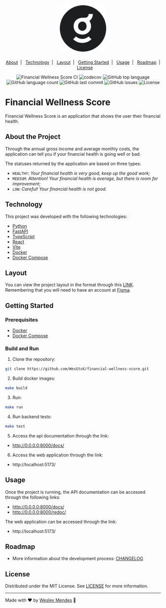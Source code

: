 <h1 align="center">
  <a href="https://github.com/WesGtoX/financial-wellness-score">
    <img src=".github/logo.svg" alt="Financial Wellness Score" title="Financial Wellness Score" width="150px">
  </a>
</h1>

<p align="center">
  <a href="#about-the-project">About</a>&nbsp;&nbsp;|&nbsp;&nbsp;
  <a href="#technology">Technology</a>&nbsp;&nbsp;|&nbsp;&nbsp;
  <a href="#layout">Layout</a>&nbsp;&nbsp;|&nbsp;&nbsp;
  <a href="#getting-started">Getting Started</a>&nbsp;&nbsp;|&nbsp;&nbsp;
  <a href="#usage">Usage</a>&nbsp;&nbsp;|&nbsp;&nbsp;
  <a href="#roadmap">Roadmap</a>&nbsp;&nbsp;|&nbsp;&nbsp;
  <a href="#license">License</a>
</p>

<p align="center">
  <img alt="Financial Wellness Score CI" src="https://github.com/WesGtoX/financial-wellness-score/actions/workflows/docker-image.yml/badge.svg" />
  <img alt="codecov" src="https://codecov.io/gh/WesGtoX/financial-wellness-score/branch/main/graph/badge.svg?token=CODECOV_TOKEN" />
  <img alt="GitHub top language" src="https://img.shields.io/github/languages/top/wesgtox/financial-wellness-score?style=plastic" />
  <img alt="GitHub language count" src="https://img.shields.io/github/languages/count/wesgtox/financial-wellness-score?style=plastic" />
  <img alt="GitHub last commit" src="https://img.shields.io/github/last-commit/wesgtox/financial-wellness-score?style=plastic" />
  <img alt="GitHub issues" src="https://img.shields.io/github/issues/wesgtox/financial-wellness-score?style=plastic" />
  <img alt="License" src="https://img.shields.io/github/license/wesgtox/financial-wellness-score?style=plastic" />
</p>


# Financial Wellness Score

Financial Wellness Score is an application that shows the user their financial health.

## About the Project

Through the annual gross income and average monthly costs, the application can tell you if your financial health is going well or bad.

The statuses returned by the application are based on three types:
- `HEALTHY`: _Your financial health is very good, keep up the good work;_
- `MEDIUM`: _Attention! Your financial health is average, but there is room for improvement;_
- `LOW`: _Careful! Your financial health is not good._


## Technology 

This project was developed with the following technologies:

- [Python](https://www.python.org/)
- [FastAPI](https://fastapi.tiangolo.com/)
- [TypeScript](https://www.typescriptlang.org/)
- [React](https://pt-br.reactjs.org/)
- [Vite](https://vitejs.dev/)
- [Docker](https://www.docker.com/)
- [Docker Compose](https://docs.docker.com/compose/)


## Layout

You can view the project layout in the format through this [LINK](https://www.figma.com/file/eysSLDJFaEgGRWqHTFVehu/Take-Home-Assignment-v3?node-id=0%3A1).  
Remembering that you will need to have an account at [Figma](http://figma.com/).  


## Getting Started

### Prerequisites

- [Docker](https://docs.docker.com/get-docker/)
- [Docker Compose](https://docs.docker.com/compose/install/)


### Build and Run

1. Clone the repository:
```bash
git clone https://github.com/WesGtoX/financial-wellness-score.git
```
2. Build docker images:
```bash
make build
```
3. Run:
```bash
make run
```
4. Run backend tests:
```bash
make test
```
5. Access the api documentation through the link:
- http://0.0.0.0:8000/docs/

6. Access the web application through the link:
- http://localhost:5173/


## Usage

Once the project is running, the API documentation can be accessed through the following links:
- http://0.0.0.0:8000/docs/
- http://0.0.0.0:8000/redoc/

The web application can be accessed through the link:
- http://localhost:5173/


## Roadmap
- More information about the development process: [CHANGELOG](CHANGELOG.md)


## License

Distributed under the MIT License. See [LICENSE](LICENSE) for more information.

---

Made with ♥ by [Wesley Mendes](https://wesleymendes.com/) :wave:
